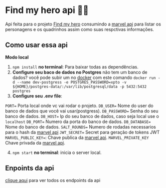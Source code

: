 # Find my hero api 🦸‍♀️

Api feita para o projeto [Find my hero](https://github.com/jucielly/find-my-hero) consumindo a [marvel api](https://developer.marvel.com/) para listar os personagens e os quadrinhos assim como suas respctivas informações.

## Como usar essa api

**Modo local**

1. `npm install` **no terminal**: Para baixar todas as dependências.
2. **Configure seu baco de dados no Postgres** 
não tem um banco de dados?  você pode subir um no [docker](https://www.docker.com/get-started) com este comando `docker run -d --name dev-postgress -e POSTGRES_PASSWORD=xpto -v ${HOME}/postgres-data/:/var/lib/postgresql/data -p 5432:5432 postgres
`
3. **Configure seu .env file**:

`PORT=` Porta local onde vc vai rodar o projeto.
`DB_USER=` Nome do user do banco de dados que você vai usar(postgress).
`DB_PASSWORD=` Senha do seu banco de dados.
`DB_HOST=` Ip do seu banco de dados, caso seja local use o `localhost`
`DB_PORT=` Numero da porta do banco de dados.
`DB_DATABASE=` Nome do banco de dados.
`SALT_ROUNDS=` Numero de rodadas necessarios para o hash da [marvel api](https://developer.marvel.com/)
`JWT_SECRET=` Secret para geração de tokens JWT
`MARVEL_PUBLIC_KEY=`: Chave publica da [marvel api](https://developer.marvel.com/).
`MARVEL_PRIVATE_KEY` Chave privada da [marvel api](https://developer.marvel.com/).

4. `npm start` **no terminal**: inicia o server local.

## Enpoints da api

[clique aqui](https://www.getpostman.com/collections/21ad061e792b2dc38005) para ver todos os endpoints da api

